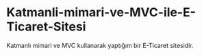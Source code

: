 # Katmanli-mimari-ve-MVC-ile-E-Ticaret-Sitesi
Katmanlı mimari ve MVC kullanarak yaptığım bir E-Ticaret sitesidir.
